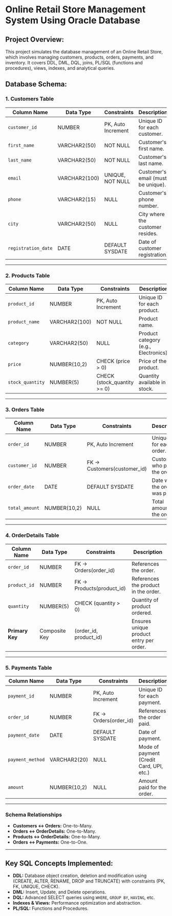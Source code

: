# Online Retail Store Management System Using Oracle Database

## Project Overview:
This project simulates the database management of an Online Retail Store, which
involves managing customers, products, orders, payments, and inventory. It
covers DDL, DML, DQL, joins, PL/SQL (functions and procedures), views,
indexes, and analytical queries.

## Database Schema:
### **1. Customers Table**  
| Column Name       | Data Type      | Constraints                    | Description                              |
|-------------------|---------------|--------------------------------|------------------------------------------|
| `customer_id`     | NUMBER        | PK, Auto Increment             | Unique ID for each customer.             |
| `first_name`      | VARCHAR2(50)  | NOT NULL                       | Customer's first name.                   |
| `last_name`       | VARCHAR2(50)  | NOT NULL                       | Customer's last name.                    |
| `email`           | VARCHAR2(100) | UNIQUE, NOT NULL               | Customer's email (must be unique).       |
| `phone`           | VARCHAR2(15)  | NULL                           | Customer's phone number.                 |
| `city`            | VARCHAR2(50)  | NULL                           | City where the customer resides.         |
| `registration_date` | DATE        | DEFAULT SYSDATE                | Date of customer registration.           |

---

### **2. Products Table**  
| Column Name       | Data Type      | Constraints                    | Description                              |
|-------------------|---------------|--------------------------------|------------------------------------------|
| `product_id`      | NUMBER        | PK, Auto Increment             | Unique ID for each product.              |
| `product_name`    | VARCHAR2(100) | NOT NULL                       | Product name.                            |
| `category`        | VARCHAR2(50)  | NULL                           | Product category (e.g., Electronics).    |
| `price`           | NUMBER(10,2)  | CHECK (price > 0)              | Price of the product.                    |
| `stock_quantity`  | NUMBER(5)     | CHECK (stock_quantity >= 0)    | Quantity available in stock.             |

---

### **3. Orders Table**  
| Column Name       | Data Type      | Constraints                    | Description                              |
|-------------------|---------------|--------------------------------|------------------------------------------|
| `order_id`        | NUMBER        | PK, Auto Increment             | Unique ID for each order.                |
| `customer_id`     | NUMBER        | FK → Customers(customer_id)     | Customer who placed the order.           |
| `order_date`      | DATE          | DEFAULT SYSDATE                | Date when the order was placed.          |
| `total_amount`    | NUMBER(10,2)  | NULL                           | Total amount of the order.               |

---

### **4. OrderDetails Table**  
| Column Name       | Data Type      | Constraints                    | Description                              |
|-------------------|---------------|--------------------------------|------------------------------------------|
| `order_id`        | NUMBER        | FK → Orders(order_id)          | References the order.                    |
| `product_id`      | NUMBER        | FK → Products(product_id)      | References the product in the order.     |
| `quantity`        | NUMBER(5)     | CHECK (quantity > 0)           | Quantity of product ordered.             |
| **Primary Key**   | Composite Key | (order_id, product_id)         | Ensures unique product entry per order.  |

---

### **5. Payments Table**  
| Column Name       | Data Type      | Constraints                    | Description                              |
|-------------------|---------------|--------------------------------|------------------------------------------|
| `payment_id`      | NUMBER        | PK, Auto Increment             | Unique ID for each payment.              |
| `order_id`        | NUMBER        | FK → Orders(order_id)          | References the order paid.               |
| `payment_date`    | DATE          | DEFAULT SYSDATE                | Date of payment.                         |
| `payment_method`  | VARCHAR2(20)  | NULL                           | Mode of payment (Credit Card, UPI, etc.) |
| `amount`          | NUMBER(10,2)  | NULL                           | Amount paid for the order.               |

---

### **Schema Relationships**
- **Customers ↔ Orders:** One-to-Many.
- **Orders ↔ OrderDetails:** One-to-Many.
- **Products ↔ OrderDetails:** One-to-Many.
- **Orders ↔ Payments:** One-to-One.

---

## Key SQL Concepts Implemented:
- **DDL:** Database object creation, deletion and modification using (CREATE, ALTER, RENAME, DROP and TRUNCATE)  with constraints (PK, FK, UNIQUE, CHECK).
- **DML:** Insert, Update, and Delete operations.
- **DQL:** Advanced SELECT queries using `WHERE`, `GROUP BY`, `HAVING`, etc.
- **Indexes & Views:** Performance optimization and abstraction.
- **PL/SQL:** Functions and Procedures.
